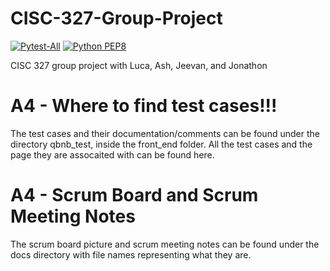# CISC-327-Group-Project

[![Pytest-All](https://github.com/JonathonSwart/CISC-327-Group-Project/actions/workflows/pytest.yml/badge.svg)](https://github.com/JonathonSwart/CISC-327-Group-Project/actions/workflows/pytest.yml)
[![Python PEP8](https://github.com/JonathonSwart/CISC-327-Group-Project/actions/workflows/style_check.yml/badge.svg)](https://github.com/JonathonSwart/CISC-327-Group-Project/actions/workflows/style_check.yml)

CISC 327 group project with Luca, Ash, Jeevan, and Jonathon

# A4 - Where to find test cases!!!
The test cases and their documentation/comments can be found under the directory qbnb_test, inside the
front_end folder. All the test cases and the page they are assocaited with can be found here.

# A4 - Scrum Board and Scrum Meeting Notes
The scrum board picture and scrum meeting notes can be found under the docs directory with file names
representing what they are.